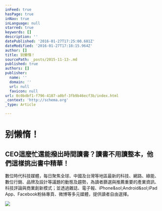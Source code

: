 ```yaml
---
inFeed: true
hasPage: true
inNav: true
inLanguage: null
starred: true
keywords: []
description: ''
datePublished: '2016-01-27T17:25:00.681Z'
dateModified: '2016-01-27T17:18:15.964Z'
author: []
title: 别懒惰！
sourcePath: _posts/2015-11-13-.md
published: true
authors: []
publisher:
  name: ''
  domain: ''
  url: null
  favicon: null
url: 0c0bdbf1-f796-4107-a0bf-3fb9b46ecf3b/index.html
_context: 'http://schema.org'
_type: Article

---
```

# 别懒惰！

<article style=""><h1>CEO這麼忙還能撥出時間讀書？讀書不用讀整本，他們這樣挑出書中精華！</h1><p>數位時代科技媒體，每日聚焦全球、中國及台灣等地區最新的科技、網路、綠能、數位行銷、品牌及設計等議題的動態及趨勢，為讀者篩選與推薦重要的產業資訊、科技評論與商業創新模式；並透過雜誌、電子報、iPhone&amp;sol;Android&amp;sol;iPad App、Facebook粉絲專頁、微博等多元媒體，提供讀者自由選擇。</p><img src="https://3.bp.blogspot.com/-w6ogANrpSII/Vguhwo1mt2I/AAAAAAABRrE/VXmNjM3IHxI/s1024/" /></article>